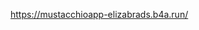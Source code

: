 <!--- Include the URL for the deployed version of your project here. -->

https://mustacchioapp-elizabrads.b4a.run/